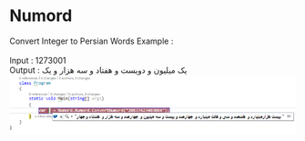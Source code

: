 # Numord
Convert Integer to Persian Words
Example :<br>
<br>Input : 1273001
<br>Output : یک میلیون و دویست و هفتاد و سه هزار و یک
<img src="Sample/ex1.png">
